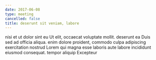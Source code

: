 ```yaml
---
date: 2017-06-08
type: meeting
cancelled: false
title: deserunt sit veniam, labore
---
```

nisi et ut dolor sint eu Ut elit, occaecat voluptate mollit. deserunt ea Duis sed ad officia aliqua. enim dolore proident, commodo culpa adipiscing exercitation nostrud Lorem qui magna esse laboris aute labore incididunt eiusmod consequat. tempor aliquip Excepteur